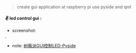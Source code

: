 >  create gui application at raspberry pi use pyside and qml

####  :v: led control gui :

- screenshot:  

 <img src="http://makerinchina.cn/wp-content/uploads/2021/08/image-20210731234046176.png" style="zoom:25%;" />

- note: [树莓派GUI控制LED-Pyside](https://makerinchina.cn/%e6%a0%91%e8%8e%93%e6%b4%begui%e6%8e%a7%e5%88%b6led-pyside/)

